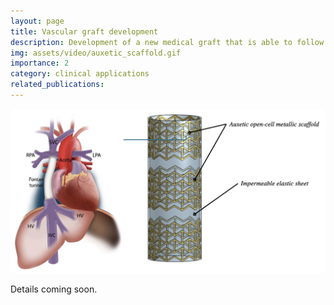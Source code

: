 ```yaml
---
layout: page
title: Vascular graft development
description: Development of a new medical graft that is able to follow patient growth
img: assets/video/auxetic_scaffold.gif
importance: 2
category: clinical applications
related_publications: 
---
```


![Flow in Fontan circulation.](/assets/img/projects/expandable_graft.jpg)

Details coming soon.


